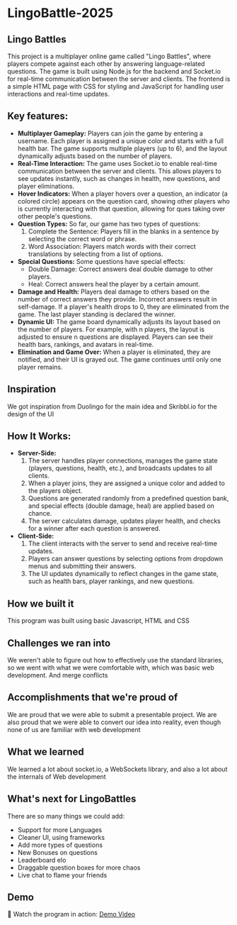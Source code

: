 # LingoBattle-2025
## Lingo Battles
This project is a multiplayer online game called "Lingo Battles", where players compete against each other by answering language-related questions. The game is built using Node.js for the backend and Socket.io for real-time communication between the server and clients. The frontend is a simple HTML page with CSS for styling and JavaScript for handling user interactions and real-time updates.

## Key features:
- **Multiplayer Gameplay:** Players can join the game by entering a username. Each player is assigned a unique color and starts with a full health bar. The game supports multiple players (up to 6), and the layout dynamically adjusts based on the number of players.
- **Real-Time Interaction:** The game uses Socket.io to enable real-time communication between the server and clients. This allows players to see updates instantly, such as changes in health, new questions, and player eliminations.
- **Hover Indicators:** When a player hovers over a question, an indicator (a colored circle) appears on the question card, showing other players who is currently interacting with that question, allowing for ques taking over other people's questions.
- **Question Types:** So far, our game has two types of questions:
  1. Complete the Sentence: Players fill in the blanks in a sentence by selecting the correct word or phrase.
  2. Word Association: Players match words with their correct translations by selecting from a list of options.
- **Special Questions:** Some questions have special effects:
    - Double Damage: Correct answers deal double damage to other players. 
    - Heal: Correct answers heal the player by a certain amount.
- **Damage and Health:** Players deal damage to others based on the number of correct answers they provide. Incorrect answers result in self-damage. If a player's health drops to 0, they are eliminated from the game. The last player standing is declared the winner.
- **Dynamic UI:** The game board dynamically adjusts its layout based on the number of players. For example, with n players, the layout is adjusted to ensure n questions are displayed. Players can see their health bars, rankings, and avatars in real-time.
- **Elimination and Game Over:** When a player is eliminated, they are notified, and their UI is grayed out. The game continues until only one player remains.

## Inspiration
We got inspiration from Duolingo for the main idea and Skribbl.io for the design of the UI

## How It Works:
- **Server-Side:** 
  1. The server handles player connections, manages the game state (players, questions, health, etc.), and broadcasts updates to all clients.
  2. When a player joins, they are assigned a unique color and added to the players object.
  3. Questions are generated randomly from a predefined question bank, and special effects (double damage, heal) are applied based on chance.
  4. The server calculates damage, updates player health, and checks for a winner after each question is answered.
- **Client-Side:**
  1. The client interacts with the server to send and receive real-time updates.
  2. Players can answer questions by selecting options from dropdown menus and submitting their answers.
  3. The UI updates dynamically to reflect changes in the game state, such as health bars, player rankings, and new questions.

## How we built it
This program was built using basic Javascript, HTML and CSS

## Challenges we ran into
We weren't able to figure out how to effectively use the standard libraries, so we went with what we were comfortable with, which was basic web development. And merge conflicts

## Accomplishments that we're proud of
We are proud that we were able to submit a presentable project. We are also proud that we were able to convert our idea into reality, even though none of us are familiar with web development

## What we learned
We learned a lot about socket.io, a WebSockets library, and also a lot about the internals of Web development

## What's next for LingoBattles
There are so many things we could add:
- Support for more Languages
- Cleaner UI, using frameworks
- Add more types of questions
- New Bonuses on questions
- Leaderboard elo
- Draggable question boxes for more chaos
- Live chat to flame your friends


## Demo
🎥 Watch the program in action: [Demo Video](https://youtu.be/QSzz13u1Vew)
